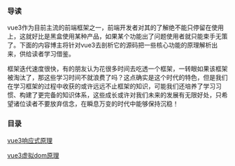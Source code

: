 ### 导读

vue3作为目前主流的前端框架之一，前端开发者对其的了解绝不能只停留在使用上，这就好比是黑盒使用某种产品，如果某个功能出了问题使用者就只能束手无策了。下面的内容博主将针对vue3去剖析它的源码把一些核心功能的原理解析出来，供给读者学习借鉴。

框架迭代速度很快，有的朋友认为花很多时间去吃透一个框架，一转眼如果该框架被淘汰了，那这些学习时间不就浪费了吗？这点确实是这个时代的特色，但是我们在学习框架的过程中收获的或许远远不止框架的知识，可能我们还培养了学习习惯、构建了更完备的知识体系，这些成长或许对我们未来的发展有无限好处，只希望诸位读者不要放弃信念，在瞬息万变的时代中能够保持沉稳！

### 目录

[vue3响应式原理](https://www.unstoppable840.cn/article/7e6567c0-6ccf-4ecb-b20b-cedce7dc5902)

[vue3虚拟dom原理](https://www.unstoppable840.cn/article/cd6ace13-5e68-426a-974c-9e38dbc90802)

